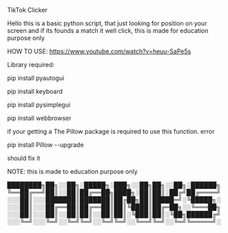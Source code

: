 TikTok Clicker

Hello this is a basic python script, that just looking for position on your screen and if its founds a match it well click, this is made for education purpose only


HOW TO USE: https://www.youtube.com/watch?v=heuu-SaPe5s

Library required:

pip install pyautogui

pip install keyboard

pip install pysimplegui

pip install webbrowser

if your getting a The Pillow package is required to use this function. error

pip install Pillow --upgrade

should fix it

NOTE: this is made to education purpose only


████████╗██╗░░██╗░█████╗░███╗░░██╗██╗░░██╗░██████╗
╚══██╔══╝██║░░██║██╔══██╗████╗░██║██║░██╔╝██╔════╝
░░░██║░░░███████║███████║██╔██╗██║█████═╝░╚█████╗░
░░░██║░░░██╔══██║██╔══██║██║╚████║██╔═██╗░░╚═══██╗
░░░██║░░░██║░░██║██║░░██║██║░╚███║██║░╚██╗██████╔╝
░░░╚═╝░░░╚═╝░░╚═╝╚═╝░░╚═╝╚═╝░░╚══╝╚═╝░░╚═╝╚═════╝░
